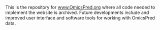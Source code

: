 This is the repository for www.OmicsPred.org where all code needed to implement the website is archived. Future developments include and improved user interface and software tools for working with OmicsPred data.
